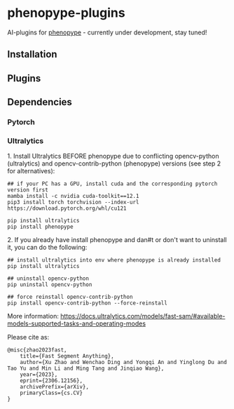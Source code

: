 # phenopype-plugins

AI-plugins for [phenopype](https://www.phenopype.org/) - currently under development, stay tuned!

## Installation

## Plugins

## Dependencies

### Pytorch

### Ultralytics

1\. Install Ultralytics BEFORE phenopype due to conflicting opencv-python (ultralytics) and opencv-contrib-python (phenopype) versions (see step 2 for alternatives):

    ## if your PC has a GPU, install cuda and the corresponding pytorch version first
    mamba install -c nvidia cuda-toolkit==12.1
    pip3 install torch torchvision --index-url https://download.pytorch.org/whl/cu121

    pip install ultralytics
    pip install phenopype

2\. If you already have install phenopype and dan#t or don't want to uninstall it, you can do the following:
    
    ## install ultralytics into env where phenopype is already installed
    pip install ultralytics

    ## uninstall opencv-python
    pip uninstall opencv-python

    ## force reinstall opencv-contrib-python
    pip install opencv-contrib-python --force-reinstall

More information: https://docs.ultralytics.com/models/fast-sam/#available-models-supported-tasks-and-operating-modes

Please cite as:

    @misc{zhao2023fast,
        title={Fast Segment Anything},
        author={Xu Zhao and Wenchao Ding and Yongqi An and Yinglong Du and Tao Yu and Min Li and Ming Tang and Jinqiao Wang},
        year={2023},
        eprint={2306.12156},
        archivePrefix={arXiv},
        primaryClass={cs.CV}
    }